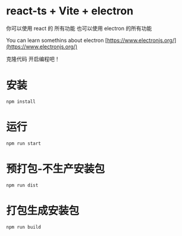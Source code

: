 # react-ts + Vite + electron

你可以使用 react 的 所有功能 也可以使用 electron 的所有功能

You can learn somethins about electron
[https://www.electronjs.org/](https://www.electronjs.org/)

克隆代码 开启编程吧！

# 安装

```
npm install
```

# 运行

```
npm run start
```

# 预打包-不生产安装包

```
npm run dist
```

# 打包生成安装包

```
npm run build
```
